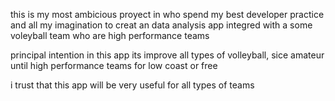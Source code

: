 this is my most ambicious proyect in who spend my best developer practice 
and all my imagination to creat an data analysis app integred with a some
voleyball team who are high performance teams

principal intention in this app its improve all types of volleyball, sice amateur until 
high performance teams for low coast or free

i trust that this app will be very useful for all types of teams